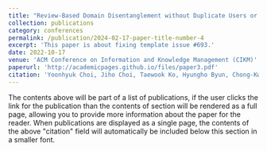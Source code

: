 ```yaml
---
title: "Review-Based Domain Disentanglement without Duplicate Users or Contexts for Cross-Domain Recommendation"
collection: publications
category: conferences
permalink: /publication/2024-02-17-paper-title-number-4
excerpt: 'This paper is about fixing template issue #693.'
date: 2022-10-17
venue: 'ACM Conference on Information and Knowledge Management (CIKM)'
paperurl: 'http://academicpages.github.io/files/paper3.pdf'
citation: 'Yoonhyuk Choi, Jiho Choi, Taewook Ko, Hyungho Byun, Chong-Kwon Kim (2022)'
---
```


The contents above will be part of a list of publications, if the user clicks the link for the publication than the contents of section will be rendered as a full page, allowing you to provide more information about the paper for the reader. When publications are displayed as a single page, the contents of the above "citation" field will automatically be included below this section in a smaller font.
